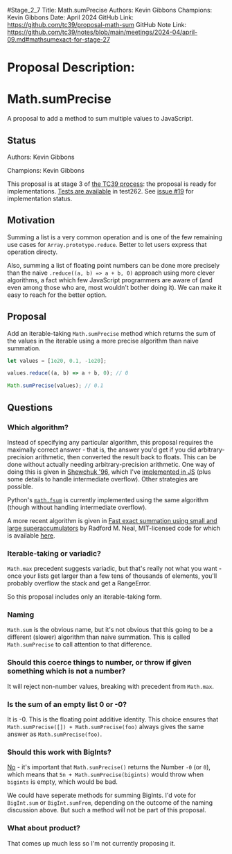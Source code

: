 #Stage_2_7
Title: Math.sumPrecise
Authors: Kevin Gibbons
Champions: Kevin Gibbons
Date: April 2024
GitHub Link: https://github.com/tc39/proposal-math-sum
GitHub Note Link: https://github.com/tc39/notes/blob/main/meetings/2024-04/april-09.md#mathsumexact-for-stage-27

# Proposal Description:
# Math.sumPrecise

A proposal to add a method to sum multiple values to JavaScript.

## Status

Authors: Kevin Gibbons

Champions: Kevin Gibbons

This proposal is at stage 3 of [the TC39 process](https://tc39.es/process-document/): the proposal is ready for implementations. [Tests are available](https://github.com/tc39/test262/pull/4049) in test262. See [issue #19](https://github.com/tc39/proposal-math-sum/issues/19) for implementation status.

## Motivation

Summing a list is a very common operation and is one of the few remaining use cases for `Array.prototype.reduce`. Better to let users express that operation directy.

Also, summing a list of floating point numbers can be done more precisely than the naive `.reduce((a, b) => a + b, 0)` approach using more clever algorithms, a fact which few JavaScript programmers are aware of (and even among those who are, most wouldn't bother doing it). We can make it easy to reach for the better option.

## Proposal

Add an iterable-taking `Math.sumPrecise` method which returns the sum of the values in the iterable using a more precise algorithm than naive summation.

```js
let values = [1e20, 0.1, -1e20];

values.reduce((a, b) => a + b, 0); // 0

Math.sumPrecise(values); // 0.1
````

## Questions

### Which algorithm?

Instead of specifying any particular algorithm, this proposal requires the maximally correct answer - that is, the answer you'd get if you did arbitrary-precision arithmetic, then converted the result back to floats. This can be done without actually needing arbitrary-precision arithmetic. One way of doing this is given in [Shewchuk '96](./Shewchuk-robust-arithmetic.pdf), which I've [implemented in JS](./polyfill/polyfill.mjs) (plus some details to handle intermediate overflow). Other strategies are possible.

Python's [`math.fsum`](https://docs.python.org/3/library/math.html#math.fsum) is currently implemented using the same algorithm (though without handling intermediate overflow).

A more recent algorithm is given in [Fast exact summation using small and large superaccumulators](https://arxiv.org/abs/1505.05571) by Radford M. Neal, MIT-licensed code for which is available [here](https://gitlab.com/radfordneal/xsum).

### Iterable-taking or variadic?

`Math.max` precedent suggests variadic, but that's really not what you want - once your lists get larger than a few tens of thousands of elements, you'll probably overflow the stack and get a RangeError.

So this proposal includes only an iterable-taking form.

### Naming

`Math.sum` is the obvious name, but it's not obvious that this going to be a different (slower) algorithm than naive summation. This is called `Math.sumPrecise` to call attention to that difference.

### Should this coerce things to number, or throw if given something which is not a number?

It will reject non-number values, breaking with precedent from `Math.max`.

### Is the sum of an empty list 0 or -0?

It is -0. This is the floating point additive identity. This choice ensures that `Math.sumPrecise([]) + Math.sumPrecise(foo)` always gives the same answer as `Math.sumPrecise(foo)`.

### Should this work with BigInts?

[No](https://github.com/tc39/proposal-bigint-math/issues/23) - it's important that `Math.sumPrecise()` returns the Number `-0` (or `0`), which means that `5n + Math.sumPrecise(bigints)` would throw when `bigints` is empty, which would be bad.

We could have seperate methods for summing BigInts. I'd vote for `BigInt.sum` or `BigInt.sumFrom`, depending on the outcome of the naming discussion above. But such a method will not be part of this proposal.

### What about product?

That comes up much less so I'm not currently proposing it.
